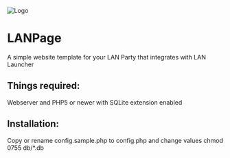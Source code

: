 ![Logo](https://github.com/eti-lan/LANPage/blob/master/assets/lan_page.png?raw=true) 
# LANPage
A simple website template for your LAN Party that integrates with LAN Launcher

## Things required:
Webserver and PHP5 or newer with SQLite extension enabled

## Installation:
Copy or rename config.sample.php to config.php and change values
chmod 0755 db/*.db
